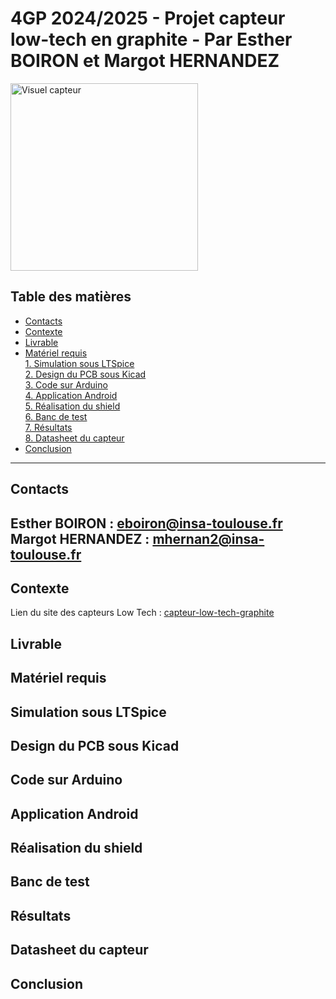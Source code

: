 # 4GP 2024/2025 - Projet capteur low-tech en graphite - Par Esther BOIRON et Margot HERNANDEZ

<img src="Divers/SchemaCapteur.png" alt="Visuel capteur" width="300">

## Table des matières
* [Contacts](#contacts)
* [Contexte](#contexte)
* [Livrable](#livrable)
* [Matériel requis](#matériel-requis) <br>
[1. Simulation sous LTSpice](#1--simulation-sous-ltspice) <br>
[2. Design du PCB sous Kicad](#2--design-du-pcb-sous-kicad) <br>
[3. Code sur Arduino](#3--code-sur-arduino) <br>
[4. Application Android](#4--application-android) <br>
[5. Réalisation du shield](#5--réalisation-du-shield) <br>
[6. Banc de test](#6--banc-de-test) <br>
[7. Résultats](#7--résultats) <br>
[8. Datasheet du capteur](#8--datasheet-du-capteur)
* [Conclusion](#conclusion)
------------
## Contacts  
Esther BOIRON : eboiron@insa-toulouse.fr  
Margot HERNANDEZ : mhernan2@insa-toulouse.fr  
------------
## Contexte
Lien du site des capteurs Low Tech : [capteur-low-tech-graphite](https://moodle.insa-toulouse.fr/mod/resource/view.php?id=60418)
## Livrable
## Matériel requis
## Simulation sous LTSpice
## Design du PCB sous Kicad
## Code sur Arduino
## Application Android
## Réalisation du shield
## Banc de test
## Résultats
## Datasheet du capteur
## Conclusion
